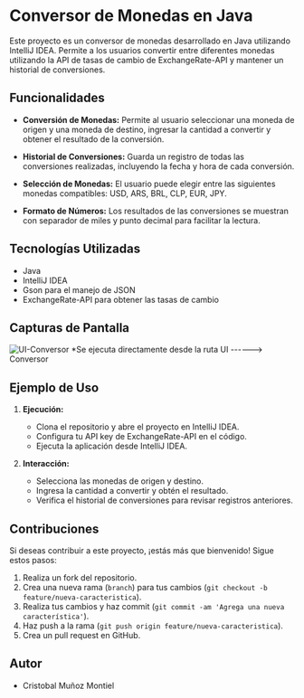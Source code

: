 # Conversor de Monedas en Java

Este proyecto es un conversor de monedas desarrollado en Java utilizando IntelliJ IDEA. Permite a los usuarios convertir entre diferentes monedas utilizando la API de tasas de cambio de ExchangeRate-API y mantener un historial de conversiones.

## Funcionalidades

- **Conversión de Monedas:** Permite al usuario seleccionar una moneda de origen y una moneda de destino, ingresar la cantidad a convertir y obtener el resultado de la conversión.
  
- **Historial de Conversiones:** Guarda un registro de todas las conversiones realizadas, incluyendo la fecha y hora de cada conversión.
  
- **Selección de Monedas:** El usuario puede elegir entre las siguientes monedas compatibles: USD, ARS, BRL, CLP, EUR, JPY.
  
- **Formato de Números:** Los resultados de las conversiones se muestran con separador de miles y punto decimal para facilitar la lectura.

## Tecnologías Utilizadas

- Java
- IntelliJ IDEA
- Gson para el manejo de JSON
- ExchangeRate-API para obtener las tasas de cambio

## Capturas de Pantalla
![UI-Conversor](https://github.com/DovaCrii/ConversorMonedas/assets/129981457/ce88751d-ab8f-4783-87cf-059ea358ce82)
*Se ejecuta directamente desde la ruta UI ------> Conversor



## Ejemplo de Uso

1. **Ejecución:**
   - Clona el repositorio y abre el proyecto en IntelliJ IDEA.
   - Configura tu API key de ExchangeRate-API en el código.
   - Ejecuta la aplicación desde IntelliJ IDEA.

2. **Interacción:**
   - Selecciona las monedas de origen y destino.
   - Ingresa la cantidad a convertir y obtén el resultado.
   - Verifica el historial de conversiones para revisar registros anteriores.

## Contribuciones

Si deseas contribuir a este proyecto, ¡estás más que bienvenido! Sigue estos pasos:

1. Realiza un fork del repositorio.
2. Crea una nueva rama (`branch`) para tus cambios (`git checkout -b feature/nueva-caracteristica`).
3. Realiza tus cambios y haz commit (`git commit -am 'Agrega una nueva característica'`).
4. Haz push a la rama (`git push origin feature/nueva-caracteristica`).
5. Crea un pull request en GitHub.

## Autor

- Cristobal Muñoz Montiel

